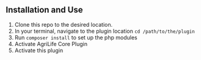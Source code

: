 

## Installation and Use

1. Clone this repo to the desired location.
2. In your terminal, navigate to the plugin location `cd /path/to/the/plugin`
3. Run `composer install` to set up the php modules
4. Activate AgriLife Core Plugin
5. Activate this plugin

